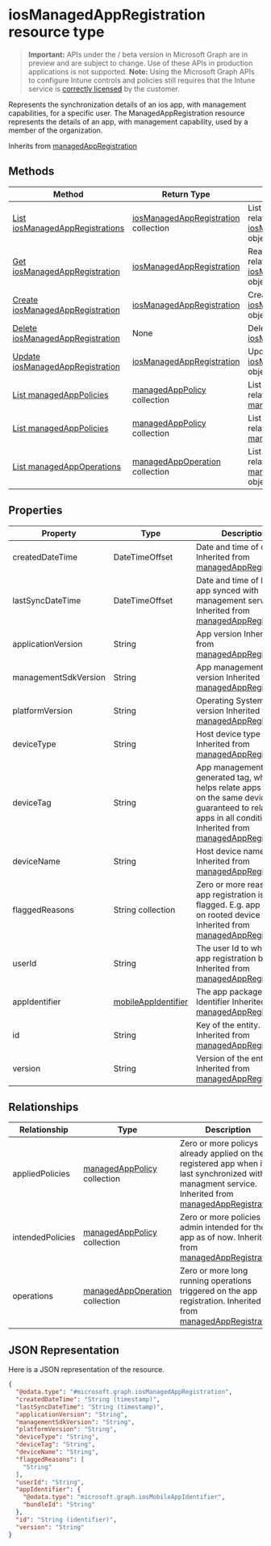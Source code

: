 ﻿# iosManagedAppRegistration resource type

> **Important:** APIs under the / beta version in Microsoft Graph are in preview and are subject to change. Use of these APIs in production applications is not supported.
> **Note:** Using the Microsoft Graph APIs to configure Intune controls and policies still requires that the Intune service is [correctly licensed](https://go.microsoft.com/fwlink/?linkid=839381) by the customer.

Represents the synchronization details of an ios app, with management capabilities, for a specific user.
The ManagedAppRegistration resource represents the details of an app, with management capability, used by a member of the organization.

Inherits from [managedAppRegistration](../resources/intune_mam_managedappregistration.md)

## Methods
|Method|Return Type|Description|
|---|---|---|
|[List iosManagedAppRegistrations](../api/intune_mam_iosmanagedappregistration_list.md)|[iosManagedAppRegistration](../resources/intune_mam_iosmanagedappregistration.md) collection|List properties and relationships of the [iosManagedAppRegistration](../resources/intune_mam_iosmanagedappregistration.md) objects.|
|[Get iosManagedAppRegistration](../api/intune_mam_iosmanagedappregistration_get.md)|[iosManagedAppRegistration](../resources/intune_mam_iosmanagedappregistration.md)|Read properties and relationships of the [iosManagedAppRegistration](../resources/intune_mam_iosmanagedappregistration.md) object.|
|[Create iosManagedAppRegistration](../api/intune_mam_iosmanagedappregistration_create.md)|[iosManagedAppRegistration](../resources/intune_mam_iosmanagedappregistration.md)|Create a new [iosManagedAppRegistration](../resources/intune_mam_iosmanagedappregistration.md) object.|
|[Delete iosManagedAppRegistration](../api/intune_mam_iosmanagedappregistration_delete.md)|None|Deletes a [iosManagedAppRegistration](../resources/intune_mam_iosmanagedappregistration.md).|
|[Update iosManagedAppRegistration](../api/intune_mam_iosmanagedappregistration_update.md)|[iosManagedAppRegistration](../resources/intune_mam_iosmanagedappregistration.md)|Update the properties of a [iosManagedAppRegistration](../resources/intune_mam_iosmanagedappregistration.md) object.|
|[List managedAppPolicies](../api/intune_mam_managedapppolicy_list.md)|[managedAppPolicy](../resources/intune_mam_managedapppolicy.md) collection|List properties and relationships of the [managedAppPolicy](../resources/intune_mam_managedapppolicy.md) objects.|
|[List managedAppPolicies](../api/intune_mam_managedapppolicy_list.md)|[managedAppPolicy](../resources/intune_mam_managedapppolicy.md) collection|List properties and relationships of the [managedAppPolicy](../resources/intune_mam_managedapppolicy.md) objects.|
|[List managedAppOperations](../api/intune_mam_managedappoperation_list.md)|[managedAppOperation](../resources/intune_mam_managedappoperation.md) collection|List properties and relationships of the [managedAppOperation](../resources/intune_mam_managedappoperation.md) objects.|

## Properties
|Property|Type|Description|
|---|---|---|
|createdDateTime|DateTimeOffset|Date and time of creation Inherited from [managedAppRegistration](../resources/intune_mam_managedappregistration.md)|
|lastSyncDateTime|DateTimeOffset|Date and time of last the app synced with management service. Inherited from [managedAppRegistration](../resources/intune_mam_managedappregistration.md)|
|applicationVersion|String|App version Inherited from [managedAppRegistration](../resources/intune_mam_managedappregistration.md)|
|managementSdkVersion|String|App management SDK version Inherited from [managedAppRegistration](../resources/intune_mam_managedappregistration.md)|
|platformVersion|String|Operating System version Inherited from [managedAppRegistration](../resources/intune_mam_managedappregistration.md)|
|deviceType|String|Host device type Inherited from [managedAppRegistration](../resources/intune_mam_managedappregistration.md)|
|deviceTag|String|App management SDK generated tag, which helps relate apps hosted on the same device. Not guaranteed to relate apps in all conditions. Inherited from [managedAppRegistration](../resources/intune_mam_managedappregistration.md)|
|deviceName|String|Host device name Inherited from [managedAppRegistration](../resources/intune_mam_managedappregistration.md)|
|flaggedReasons|String collection|Zero or more reasons an app registration is flagged. E.g. app running on rooted device Inherited from [managedAppRegistration](../resources/intune_mam_managedappregistration.md)|
|userId|String|The user Id to who this app registration belongs. Inherited from [managedAppRegistration](../resources/intune_mam_managedappregistration.md)|
|appIdentifier|[mobileAppIdentifier](../resources/intune_mam_mobileappidentifier.md)|The app package Identifier Inherited from [managedAppRegistration](../resources/intune_mam_managedappregistration.md)|
|id|String|Key of the entity. Inherited from [managedAppRegistration](../resources/intune_mam_managedappregistration.md)|
|version|String|Version of the entity. Inherited from [managedAppRegistration](../resources/intune_mam_managedappregistration.md)|

## Relationships
|Relationship|Type|Description|
|---|---|---|
|appliedPolicies|[managedAppPolicy](../resources/intune_mam_managedapppolicy.md) collection|Zero or more policys already applied on the registered app when it last synchronized with managment service. Inherited from [managedAppRegistration](../resources/intune_mam_managedappregistration.md)|
|intendedPolicies|[managedAppPolicy](../resources/intune_mam_managedapppolicy.md) collection|Zero or more policies admin intended for the app as of now. Inherited from [managedAppRegistration](../resources/intune_mam_managedappregistration.md)|
|operations|[managedAppOperation](../resources/intune_mam_managedappoperation.md) collection|Zero or more long running operations triggered on the app registration. Inherited from [managedAppRegistration](../resources/intune_mam_managedappregistration.md)|

## JSON Representation
Here is a JSON representation of the resource.
<!-- {
  "blockType": "resource",
  "keyProperty": "id",
  "@odata.type": "microsoft.graph.iosManagedAppRegistration"
}
-->
```json
{
  "@odata.type": "#microsoft.graph.iosManagedAppRegistration",
  "createdDateTime": "String (timestamp)",
  "lastSyncDateTime": "String (timestamp)",
  "applicationVersion": "String",
  "managementSdkVersion": "String",
  "platformVersion": "String",
  "deviceType": "String",
  "deviceTag": "String",
  "deviceName": "String",
  "flaggedReasons": [
    "String"
  ],
  "userId": "String",
  "appIdentifier": {
    "@odata.type": "microsoft.graph.iosMobileAppIdentifier",
    "bundleId": "String"
  },
  "id": "String (identifier)",
  "version": "String"
}
```



